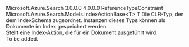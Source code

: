 <Type Name="IndexAction&lt;T&gt;" FullName="Microsoft.Azure.Search.Models.IndexAction&lt;T&gt;">
  <TypeSignature Language="C#" Value="public class IndexAction&lt;T&gt; : Microsoft.Azure.Search.Models.IndexActionBase&lt;T&gt; where T : class" />
  <TypeSignature Language="ILAsm" Value=".class public auto ansi beforefieldinit IndexAction`1&lt;class T&gt; extends Microsoft.Azure.Search.Models.IndexActionBase`1&lt;!T&gt;" />
  <TypeSignature Language="DocId" Value="T:Microsoft.Azure.Search.Models.IndexAction`1" />
  <TypeSignature Language="VB.NET" Value="Public Class IndexAction(Of T)&#xA;Inherits IndexActionBase(Of T)" />
  <TypeSignature Language="F#" Value="type IndexAction&lt;'T (requires 'T : null)&gt; = class&#xA;    inherit IndexActionBase&lt;'T (requires 'T : null)&gt;" />
  <AssemblyInfo>
    <AssemblyName>Microsoft.Azure.Search</AssemblyName>
    <AssemblyVersion>3.0.0.0</AssemblyVersion>
    <AssemblyVersion>4.0.0.0</AssemblyVersion>
  </AssemblyInfo>
  <TypeParameters>
    <TypeParameter Name="T">
      <Constraints>
        <ParameterAttribute>ReferenceTypeConstraint</ParameterAttribute>
      </Constraints>
    </TypeParameter>
  </TypeParameters>
  <Base>
    <BaseTypeName>Microsoft.Azure.Search.Models.IndexActionBase&lt;T&gt;</BaseTypeName>
    <BaseTypeArguments>
      <BaseTypeArgument TypeParamName="T">T</BaseTypeArgument>
    </BaseTypeArguments>
  </Base>
  <Interfaces />
  <Docs>
    <typeparam name="T">
            Die CLR-Typ, der dem IndexSchema zugeordnet. Instanzen dieses Typs können als Dokumente im Index gespeichert werden.
            </typeparam>
    <summary>
            Stellt eine Index-Aktion, die für ein Dokument ausgeführt wird.
            </summary>
    <remarks>To be added.</remarks>
  </Docs>
  <Members />
</Type>